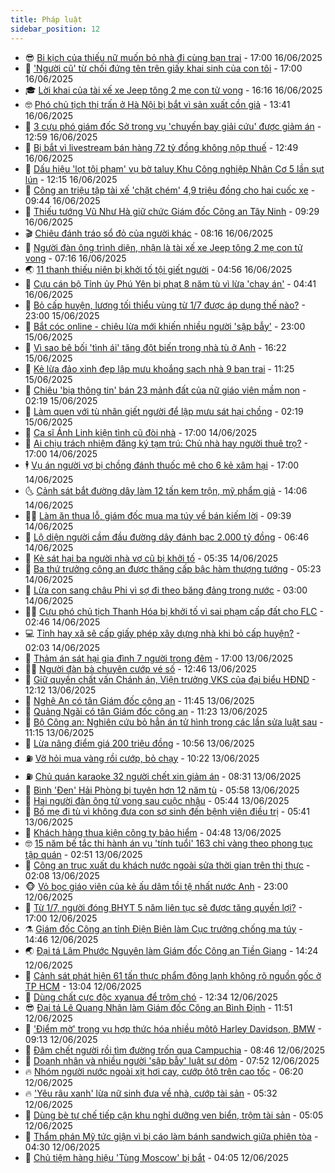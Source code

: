 ```yaml
---
title: Pháp luật
sidebar_position: 12
---
```


<!-- vnexpress-phap-luat:START -->
- 😎 [Bi kịch của thiếu nữ muốn bỏ nhà đi cùng bạn trai](https://vnexpress.net/bi-kich-cua-thieu-nu-muon-bo-tron-cung-ban-trai-4899577.html) - 17:00 16/06/2025
- 🥰 [&#39;Người cũ&#39; từ chối đứng tên trên giấy khai sinh của con tôi](https://vnexpress.net/nguoi-cu-tu-choi-dung-ten-tren-giay-khai-sinh-cua-con-toi-4898363.html) - 17:00 16/06/2025
- 🎓 [Lời khai của tài xế xe Jeep tông 2 mẹ con tử vong](https://vnexpress.net/loi-khai-cua-tai-xe-xe-jeep-tong-2-me-con-tu-vong-4899648.html) - 16:16 16/06/2025
- 🤓 [Phó chủ tịch thị trấn ở Hà Nội bị bắt vì sản xuất cồn giả](https://vnexpress.net/pho-chu-tich-thi-tran-o-ha-noi-bi-bat-vi-san-xuat-con-gia-4899618.html) - 13:41 16/06/2025
- 🎊 [3 cựu phó giám đốc Sở trong vụ &#39;chuyến bay giải cứu&#39; được giảm án](https://vnexpress.net/3-cuu-pho-giam-doc-so-trong-vu-chuyen-bay-giai-cuu-duoc-giam-an-4899611.html) - 12:59 16/06/2025
- 🙉 [Bị bắt vì livestream bán hàng 72 tỷ đồng không nộp thuế](https://vnexpress.net/bi-bat-vi-livestream-ban-hang-72-ty-dong-khong-nop-thue-4899610.html) - 12:49 16/06/2025
- 🤡 [Dấu hiệu &#39;lọt tội phạm&#39; vụ bờ taluy Khu Công nghiệp Nhân Cơ 5 lần sụt lún](https://vnexpress.net/dau-hieu-lot-toi-pham-vu-bo-taluy-khu-cong-nghiep-nhan-co-5-lan-sut-lun-4899593.html) - 12:15 16/06/2025
- 🗽 [Công an triệu tập tài xế &#39;chặt chém&#39; 4,9 triệu đồng cho hai cuốc xe](https://vnexpress.net/cong-an-trieu-tap-tai-xe-chat-chem-4-9-trieu-dong-cho-hai-cuoc-xe-4899546.html) - 09:44 16/06/2025
- 🌋 [Thiếu tướng Vũ Như Hà giữ chức Giám đốc Công an Tây Ninh](https://vnexpress.net/thieu-tuong-vu-nhu-ha-giu-chuc-giam-doc-cong-an-tay-ninh-4899541.html) - 09:29 16/06/2025
- 🎬 [Chiêu đánh tráo sổ đỏ của người khác](https://vnexpress.net/chieu-danh-trao-so-do-cua-nguoi-khac-4899453.html) - 08:16 16/06/2025
- 💯 [Người đàn ông trình diện, nhận là tài xế xe Jeep tông 2 mẹ con tử vong](https://vnexpress.net/nguoi-dan-ong-trinh-dien-nhan-la-tai-xe-xe-jeep-tong-2-me-con-tu-vong-4899279.html) - 07:16 16/06/2025
- 🌏 [11 thanh thiếu niên bị khởi tố tội giết người](https://vnexpress.net/11-thanh-thieu-nien-bi-khoi-to-toi-giet-nguoi-4899310.html) - 04:56 16/06/2025
- 🌊 [Cựu cán bộ Tỉnh ủy Phú Yên bị phạt 8 năm tù vì lừa &#39;chạy án&#39;](https://vnexpress.net/cuu-can-bo-tinh-uy-phu-yen-bi-phat-8-nam-tu-vi-lua-chay-an-4899374.html) - 04:41 16/06/2025
- 💂 [Bỏ cấp huyện, lương tối thiểu vùng từ 1/7 được áp dụng thế nào?](https://vnexpress.net/bo-cap-huyen-luong-toi-thieu-vung-tu-1-7-duoc-ap-dung-the-nao-4899120.html) - 23:00 15/06/2025
- 🎡 [Bắt cóc online - chiêu lừa mới khiến nhiều người &#39;sập bẫy&#39;](https://vnexpress.net/bat-coc-online-chieu-lua-moi-khien-nhieu-nguoi-sap-bay-4898636.html) - 23:00 15/06/2025
- 🫶 [Vì sao bê bối &#39;tình ái&#39; tăng đột biến trong nhà tù ở Anh](https://vnexpress.net/vi-sao-be-boi-tinh-duc-tang-manh-trong-nha-tu-anh-4899162.html) - 16:22 15/06/2025
- 🐲 [Kẻ lừa đảo xinh đẹp lập mưu khoắng sạch nhà 9 bạn trai](https://vnexpress.net/ke-lua-dao-xinh-dep-lap-muu-khoang-sach-nha-9-ban-trai-4899118.html) - 11:25 15/06/2025
- 🚀 [Chiêu &#39;bịa thông tin&#39; bán 23 mảnh đất của nữ giáo viên mầm non](https://vnexpress.net/chieu-bia-thong-tin-ban-23-manh-dat-cua-nu-giao-vien-mam-non-4897442.html) - 02:19 15/06/2025
- 🎊 [Làm quen với tù nhân giết người để lập mưu sát hại chồng](https://vnexpress.net/viet-thu-lam-quen-tu-nhan-nho-giet-chong-4898787.html) - 02:19 15/06/2025
- 🤗 [Ca sĩ Ánh Linh kiện tình cũ đòi nhà](https://vnexpress.net/ca-si-anh-linh-kien-tinh-cu-doi-nha-4898894.html) - 17:00 14/06/2025
- 🗽 [Ai chịu trách nhiệm đăng ký tạm trú: Chủ nhà hay người thuê trọ?](https://vnexpress.net/co-phai-nguoi-thue-tro-khong-dang-ky-tam-tru-se-bi-phat-den-1-trieu-dong-4897616.html) - 17:00 14/06/2025
- 🕴 [Vụ án người vợ bị chồng đánh thuốc mê cho 6 kẻ xâm hại](https://vnexpress.net/vu-an-nguoi-vo-bi-chong-danh-thuoc-me-cho-6-ke-xam-hai-4897603.html) - 17:00 14/06/2025
- 🌜 [Cảnh sát bắt đường dây làm 12 tấn kem trộn, mỹ phẩm giả](https://vnexpress.net/canh-sat-bat-duong-day-lam-12-tan-kem-tron-my-pham-gia-4898917.html) - 14:06 14/06/2025
- 🧑‍🏫 [Làm ăn thua lỗ, giám đốc mua ma túy về bán kiếm lời](https://vnexpress.net/lam-an-thua-lo-giam-doc-mua-ma-tuy-ve-ban-kiem-loi-4898877.html) - 09:39 14/06/2025
- 🦩 [Lộ diện người cầm đầu đường dây đánh bạc 2.000 tỷ đồng](https://vnexpress.net/lo-dien-nguoi-cam-dau-duong-day-danh-bac-2-000-ty-dong-4898832.html) - 06:46 14/06/2025
- 💼 [Kẻ sát hại ba người nhà vợ cũ bị khởi tố](https://vnexpress.net/ke-sat-hai-ba-nguoi-nha-vo-cu-bi-khoi-to-4898790.html) - 05:35 14/06/2025
- 💫 [Ba thứ trưởng công an được thăng cấp bậc hàm thượng tướng](https://vnexpress.net/ba-thu-truong-cong-an-duoc-thang-cap-bac-ham-thuong-tuong-4898804.html) - 05:23 14/06/2025
- 🦅 [Lừa con sang châu Phi vì sợ đi theo băng đảng trong nước](https://vnexpress.net/lua-con-sang-chau-phi-vi-so-di-theo-bang-dang-trong-nuoc-4898578.html) - 03:00 14/06/2025
- 🧑‍💻 [Cựu phó chủ tịch Thanh Hóa bị khởi tố vì sai phạm cấp đất cho FLC](https://vnexpress.net/cuu-pho-chu-tich-thanh-hoa-bi-khoi-to-vi-sai-pham-cap-dat-cho-flc-4898737.html) - 02:46 14/06/2025
- 💻 [Tỉnh hay xã sẽ cấp giấy phép xây dựng nhà khi bỏ cấp huyện?](https://vnexpress.net/tinh-hay-xa-se-cap-giay-phep-xay-dung-khi-bo-cap-huyen-4898608.html) - 02:03 14/06/2025
- 🤠 [Thảm án sát hại gia đình 7 người trong đêm](https://vnexpress.net/tham-an-sat-hai-gia-dinh-7-nguoi-trong-dem-4898604.html) - 17:00 13/06/2025
- 🧑‍🏫 [Người đàn bà chuyên cướp vé số](https://vnexpress.net/nguoi-dan-ba-chuyen-cuop-ve-so-4898609.html) - 12:46 13/06/2025
- 🌈 [Giữ quyền chất vấn Chánh án, Viện trưởng VKS của đại biểu HĐND](https://vnexpress.net/giu-quyen-chat-van-chanh-an-vien-truong-vks-cua-dai-bieu-hdnd-4898612.html) - 12:12 13/06/2025
- 🌮 [Nghệ An có tân Giám đốc công an](https://vnexpress.net/nghe-an-co-tan-giam-doc-cong-an-4898593.html) - 11:45 13/06/2025
- 🐲 [Quảng Ngãi có tân Giám đốc công an](https://vnexpress.net/quang-ngai-co-tan-giam-doc-cong-an-4898600.html) - 11:23 13/06/2025
- 🧰 [Bộ Công an: Nghiên cứu bỏ hẳn án tử hình trong các lần sửa luật sau](https://vnexpress.net/bo-cong-an-nghien-cuu-bo-han-an-tu-hinh-trong-cac-lan-sua-luat-sau-4898595.html) - 11:15 13/06/2025
- 💄 [Lừa nâng điểm giá 200 triệu đồng](https://vnexpress.net/lua-nang-diem-gia-200-trieu-dong-4898583.html) - 10:56 13/06/2025
- ⛽️ [Vờ hỏi mua vàng rồi cướp, bỏ chạy](https://vnexpress.net/vo-hoi-mua-vang-roi-cuop-bo-chay-4898575.html) - 10:22 13/06/2025
- ⛽️ [Chủ quán karaoke 32 người chết xin giảm án](https://vnexpress.net/chu-quan-karaoke-32-nguoi-chet-xin-giam-an-4898387.html) - 08:31 13/06/2025
- 💂 [Bình &#39;Đen&#39; Hải Phòng bị tuyên hơn 12 năm tù](https://vnexpress.net/binh-den-hai-phong-bi-tuyen-hon-12-nam-tu-4898372.html) - 05:58 13/06/2025
- 🤔 [Hai người đàn ông tử vong sau cuộc nhậu](https://vnexpress.net/hai-nguoi-dan-ong-tu-vong-sau-cuoc-nhau-4898408.html) - 05:44 13/06/2025
- 🧐 [Bố mẹ đi tù vì không đưa con sơ sinh đến bệnh viện điều trị](https://vnexpress.net/bo-me-di-tu-vi-chua-benh-bang-tam-linh-khien-con-chet-4898402.html) - 05:41 13/06/2025
- 🎃 [Khách hàng thua kiện công ty bảo hiểm](https://vnexpress.net/khach-hang-thua-kien-cong-ty-bao-hiem-4898337.html) - 04:48 13/06/2025
- 🤓 [15 năm bế tắc thi hành án vụ &#39;tính tuổi&#39; 163 chỉ vàng theo phong tục tập quán](https://vnexpress.net/15-nam-be-tac-thi-hanh-an-vu-tinh-tuoi-163-chi-vang-theo-phong-tuc-tap-quan-4891630.html) - 02:51 13/06/2025
- 💃 [Công an trục xuất du khách nước ngoài sửa thời gian trên thị thực](https://vnexpress.net/cong-an-truc-xuat-du-khach-nuoc-ngoai-sua-thoi-gian-tren-thi-thuc-4898223.html) - 02:08 13/06/2025
- 🐵 [Vỏ bọc giáo viên của kẻ ấu dâm tồi tệ nhất nước Anh](https://vnexpress.net/vo-boc-thay-giao-tieng-anh-cua-ke-lam-dung-200-tre-em-4898116.html) - 23:00 12/06/2025
- 🤖 [Từ 1/7, người đóng BHYT 5 năm liên tục sẽ được tăng quyền lợi?](https://vnexpress.net/tu-1-7-nguoi-dong-bhyt-5-nam-lien-tuc-se-duoc-tang-quyen-loi-4897527.html) - 17:00 12/06/2025
- ⚗️ [Giám đốc Công an tỉnh Điện Biên làm Cục trưởng chống ma túy](https://vnexpress.net/giam-doc-cong-an-tinh-dien-bien-lam-cuc-truong-chong-ma-tuy-4898169.html) - 14:46 12/06/2025
- 🌏 [Đại tá Lâm Phước Nguyên làm Giám đốc Công an Tiền Giang](https://vnexpress.net/dai-ta-lam-phuoc-nguyen-lam-giam-doc-cong-an-tien-giang-4898166.html) - 14:24 12/06/2025
- 🦆 [Cảnh sát phát hiện 61 tấn thực phẩm đông lạnh không rõ nguồn gốc ở TP HCM](https://vnexpress.net/canh-sat-phat-hien-61-tan-thuc-pham-dong-lanh-khong-ro-nguon-goc-o-tp-hcm-4898144.html) - 13:04 12/06/2025
- 🐎 [Dùng chất cực độc xyanua để trộm chó](https://vnexpress.net/dung-chat-cuc-doc-xyanua-de-trom-cho-4898139.html) - 12:34 12/06/2025
- 😎 [Đại tá Lê Quang Nhân làm Giám đốc Công an Bình Định](https://vnexpress.net/dai-ta-le-quang-nhan-lam-giam-doc-cong-an-binh-dinh-4898125.html) - 11:51 12/06/2025
- 💪 [&#39;Điểm mờ&#39; trong vụ hợp thức hóa nhiều môtô Harley Davidson, BMW](https://vnexpress.net/diem-mo-trong-vu-hop-thuc-hoa-nhieu-moto-harley-davidson-bmw-4897955.html) - 09:13 12/06/2025
- 🤡 [Đâm chết người rồi tìm đường trốn qua Campuchia](https://vnexpress.net/dam-chet-nguoi-roi-tim-duong-tron-qua-campuchia-4897953.html) - 08:46 12/06/2025
- 🌁 [Doanh nhân và nhiều người &#39;sập bẫy&#39; luật sư dỏm](https://vnexpress.net/doanh-nhan-va-nhieu-nguoi-sap-bay-luat-su-dom-4897919.html) - 07:52 12/06/2025
- 🔥 [Nhóm người nước ngoài xịt hơi cay, cướp ôtô trên cao tốc](https://vnexpress.net/nhom-nguoi-nuoc-ngoai-xit-hoi-cay-cuop-oto-tren-cao-toc-4897905.html) - 06:20 12/06/2025
- 🔥 [&#39;Yêu râu xanh&#39; lừa nữ sinh đưa về nhà, cướp tài sản](https://vnexpress.net/yeu-rau-xanh-lua-nu-sinh-dua-ve-nha-cuop-tai-san-4897892.html) - 05:32 12/06/2025
- 👺 [Dùng bè tự chế tiếp cận khu nghỉ dưỡng ven biển, trộm tài sản](https://vnexpress.net/dung-be-tu-che-tiep-can-khu-nghi-duong-ven-bien-trom-tai-san-4897878.html) - 05:05 12/06/2025
- 🎊 [Thẩm phán Mỹ tức giận vì bị cáo làm bánh sandwich giữa phiên tòa](https://vnexpress.net/tham-phan-tuc-gian-vi-bi-cao-lam-banh-sandwich-giua-phien-toa-4897860.html) - 04:30 12/06/2025
- 🎊 [Chủ tiệm hàng hiệu &#39;Tùng Moscow&#39; bị bắt](https://vnexpress.net/chu-tiem-hang-hieu-tung-moscow-bi-bat-4897824.html) - 04:05 12/06/2025<!-- vnexpress-phap-luat:END -->
